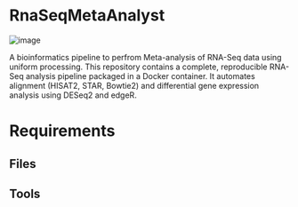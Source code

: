 # RnaSeqMetaAnalyst
![image](https://github.com/user-attachments/assets/3f5cde0a-61b9-4ed2-af77-9ffa789507de)

A bioinformatics pipeline to perfrom Meta-analysis of RNA-Seq data using uniform processing.
This repository contains a complete, reproducible RNA-Seq analysis pipeline packaged in a Docker container. It automates alignment (HISAT2, STAR, Bowtie2) and differential gene expression analysis using DESeq2 and edgeR.
# Requirements
## Files

## Tools 
